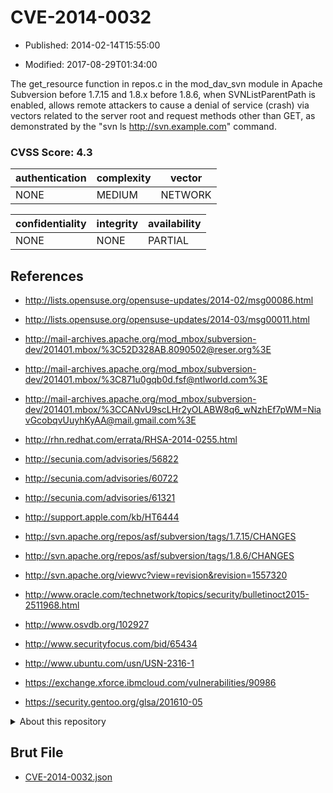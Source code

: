 # CVE-2014-0032

- Published: 2014-02-14T15:55:00

- Modified: 2017-08-29T01:34:00

The get_resource function in repos.c in the mod_dav_svn module in Apache Subversion before 1.7.15 and 1.8.x before 1.8.6, when SVNListParentPath is enabled, allows remote attackers to cause a denial of service (crash) via vectors related to the server root and request methods other than GET, as demonstrated by the "svn ls http://svn.example.com" command.

### CVSS Score: **4.3**

| authentication | complexity | vector |
| --- | --- | --- |
| NONE | MEDIUM | NETWORK |

| confidentiality | integrity | availability |
| --- | --- | --- |
| NONE | NONE | PARTIAL |

## References

* http://lists.opensuse.org/opensuse-updates/2014-02/msg00086.html

* http://lists.opensuse.org/opensuse-updates/2014-03/msg00011.html

* http://mail-archives.apache.org/mod_mbox/subversion-dev/201401.mbox/%3C52D328AB.8090502@reser.org%3E

* http://mail-archives.apache.org/mod_mbox/subversion-dev/201401.mbox/%3C871u0gqb0d.fsf@ntlworld.com%3E

* http://mail-archives.apache.org/mod_mbox/subversion-dev/201401.mbox/%3CCANvU9scLHr2yOLABW8q6_wNzhEf7pWM=NiavGcobqvUuyhKyAA@mail.gmail.com%3E

* http://rhn.redhat.com/errata/RHSA-2014-0255.html

* http://secunia.com/advisories/56822

* http://secunia.com/advisories/60722

* http://secunia.com/advisories/61321

* http://support.apple.com/kb/HT6444

* http://svn.apache.org/repos/asf/subversion/tags/1.7.15/CHANGES

* http://svn.apache.org/repos/asf/subversion/tags/1.8.6/CHANGES

* http://svn.apache.org/viewvc?view=revision&revision=1557320

* http://www.oracle.com/technetwork/topics/security/bulletinoct2015-2511968.html

* http://www.osvdb.org/102927

* http://www.securityfocus.com/bid/65434

* http://www.ubuntu.com/usn/USN-2316-1

* https://exchange.xforce.ibmcloud.com/vulnerabilities/90986

* https://security.gentoo.org/glsa/201610-05

<details>
<summary>About this repository</summary> 

  This repository is part of the project [Live Hack CVE](https://github.com/Live-Hack-CVE). Main website can be found [www.live-hack.org](https://www.live-hack.org) 
  
  Made by [Sn0wAlice](https://github.com/Sn0wAlice) for the people that care about security and need to have a feed of the latest CVEs. Hope you enjoy it, don't forget to star the repo and follow me on [Twitter](https://twitter.com/Sn0wAlice) and [Github](https://github.com/Sn0wAlice). And that is my [personnal website](https://www.alice-snow.me/)

  - [Home Page](https://github.com/Live-Hack-CVE)
  - [Framework](https://github.com/Live-Hack-CVE/cve-framework)
  - [CVE database](https://github.com/Live-Hack-CVE/full_database)
  - [Changelog](https://github.com/Live-Hack-CVE/Changelog)
</details>

## Brut File

* [CVE-2014-0032.json](https://raw.githubusercontent.com/Live-Hack-CVE/full_database/main/cves/2014/CVE-2014-0032.json)

